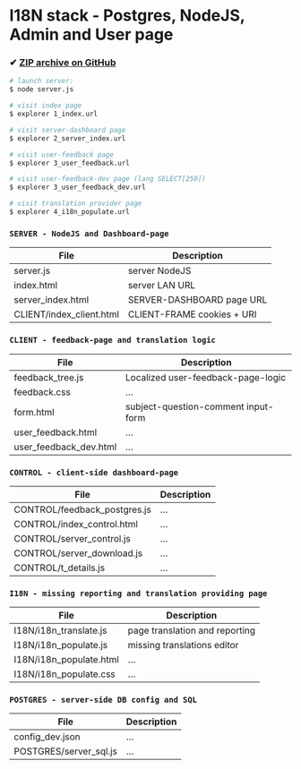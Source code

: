 # I18N stack - Postgres, NodeJS, Admin and User page

### ✔ [ZIP archive on GitHub](../../archive/master.zip)

```bash
# launch server:
$ node server.js

# visit index page
$ explorer 1_index.url

# visit server-dashboard page
$ explorer 2_server_index.url

# visit user-feedback page
$ explorer 3_user_feedback.url

# visit user-feedback-dev page (lang SELECT[250])
$ explorer 3_user_feedback_dev.url

# visit translation provider page
$ explorer 4_i18n_populate.url

```
### `SERVER - NodeJS and Dashboard-page`

 File                     | Description
 -------------------------|---------------------------
 server.js                | server NodeJS
 index.html               | server LAN URL
 server_index.html        | SERVER-DASHBOARD page URL
 CLIENT/index_client.html | CLIENT-FRAME cookies + URI

### `CLIENT - feedback-page and translation logic`

 File                   | Description
 -----------------------|------------------------------------
 feedback_tree.js       | Localized user-feedback-page-logic
 feedback.css           | …
 form.html              | subject-question-comment input-form
 user_feedback.html     | …
 user_feedback_dev.html | …

### `CONTROL - client-side dashboard-page`

 File                          | Description
 ------------------------------|------------
 CONTROL/feedback_postgres.js  | …
 CONTROL/index_control.html    | …
 CONTROL/server_control.js     | …
 CONTROL/server_download.js    | …
 CONTROL/t_details.js          | …

### `I18N - missing reporting and translation providing page`

 File                          | Description
 ------------------------------|-------------------------------
 I18N/i18n_translate.js        | page translation and reporting
 I18N/i18n_populate.js         | missing translations editor
 I18N/i18n_populate.html       | …
 I18N/i18n_populate.css        | …

### `POSTGRES - server-side DB config and SQL`
 File                          | Description
 ------------------------------|-------------
 config_dev.json               | …
 POSTGRES/server_sql.js        | …
